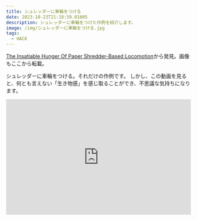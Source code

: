 ```yaml
---
title: シュレッダーに車輪をつける
date: 2023-10-23T21:18:59.01605
description: シュレッダーに車輪をつけた作例を紹介します。
image: /img/シュレッダーに車輪をつける.jpg
tags:
  - HACK
---
```

[The Insatiable Hunger Of Paper Shredder-Based Locomotion](https://hackaday.com/2023/10/18/the-insatiable-hunger-of-paper-shredder-based-locomotion/)から発見。画像もここから転載。

シュレッダーに車輪をつける。それだけの作例です。
しかし、この動画を見ると、何とも言えない「生き物感」を感じ取ることができ、不思議な気持ちになります。

<iframe width="100%" height="315" src="https://www.youtube.com/embed/OCRD1GqsthU" title="YouTube video player" frameborder="0" allow="accelerometer; autoplay; clipboard-write; encrypted-media; gyroscope; picture-in-picture" allowfullscreen></iframe>

